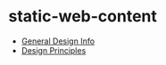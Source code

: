 # static-web-content

- [General Design Info](../static-web-content/general-design-info/README.md)
- [Design Principles](../static-web-content/design_principles/README.md)